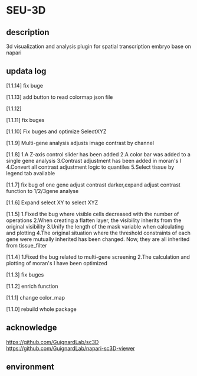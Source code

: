 # SEU-3D

## description

3d visualization and analysis plugin for spatial transcription embryo base on napari

## updata log

[1.1.14] fix buge

[1.1.13] add button to read colormap json file

[1.1.12]

[1.1.11] fix buges

[1.1.10] Fix buges and optimize SelectXYZ

[1.1.9] Multi-gene analysis adjusts image contrast by channel

[1.1.8] 1.A Z-axis control slider has been added
        2.A color bar was added to a single gene analysis
        3.Contrast adjustment has been added in moran's I
        4.Convert all contrast adjustment logic to quantiles
        5.Select tissue by legend tab available

[1.1.7] fix bug of one gene adjust contrast darker,expand adjust contrast function to 1/2/3gene analyse

[1.1.6] Expand select XY to select XYZ

[1.1.5] 1.Fixed the bug where visible cells decreased with the number of operations
        2.When creating a flatten layer, the visibility inherits from the original visibility
        3.Unify the length of the mask variable when calculating and plotting
        4.The original situation where the threshold constraints of each gene were mutually inherited has been changed. Now, they are all inherited from tissue_filter

[1.1.4] 1.Fixed the bug related to multi-gene screening 
        2.The calculation and plotting of moran's I have been optimized

[1.1.3] fix buges

[1.1.2] enrich function

[1.1.1] change color_map

[1.1.0] rebuild whole package

## acknowledge

https://github.com/GuignardLab/sc3D
https://github.com/GuignardLab/napari-sc3D-viewer

## environment
